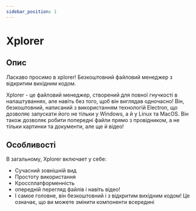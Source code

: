 ```yaml
---
sidebar_position: 1
---
```


# Xplorer

## Опис

Ласкаво просимо в xplorer! Безкоштовний файловий менеджер з відкритим вихідним кодом.

Xplorer - це файловий менеджер, створений для повної гнучкості в налаштуваннях, але навіть без того, щоб він виглядав одночасно! Він, безкоштовний, написаний з використанням технологій Electron, що дозволяє запускати його не тільки у Windows, а й у Linux та MacOS. Він також дозволяє робити попередні файли прямо з провідником, а не тільки картинки та документи, але ще й відео!

## Особливості

В загальному, Xplorer включает у себе:

- Сучасний зовнішній вид
- Простоту використання
- Кроссплатформенність
- опередній перегляд файлів і навіть відео!
- І самое головне, він безкоштовний і з відкритим вихідним кодом! Це означає, що ви можете змінити компоненти всередині
